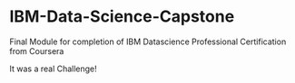 # IBM-Data-Science-Capstone
Final Module for completion of IBM Datascience Professional Certification from Coursera

It was a real Challenge!
